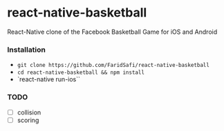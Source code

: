 # react-native-basketball

React-Native clone of the Facebook Basketball Game for iOS and Android

### Installation

- `git clone https://github.com/FaridSafi/react-native-basketball`
- `cd react-native-basketball && npm install`
- `react-native run-ios``

### TODO
- [ ] collision
- [ ] scoring
